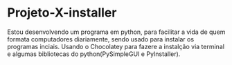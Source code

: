 # Projeto-X-installer
Estou desenvolvendo um programa em python, para facilitar a vida de quem formata computadores diariamente, sendo usado para instalar os programas inciais. Usando o Chocolatey para fazere a instalção via terminal e algumas bibliotecas do python(PySimpleGUI e PyInstaller).

<img src="Downloads\Downloads" alt="">
